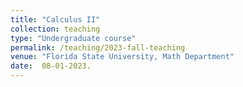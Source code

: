 ```yaml
---
title: "Calculus II"
collection: teaching
type: "Undergraduate course"
permalink: /teaching/2023-fall-teaching
venue: "Florida State University, Math Department"
date:  08-01-2023.
---
```


<!-- This is a description of a teaching experience. You can use markdown like any other post.-->
<!--
Heading 1
======

Heading 2
======

Heading 3
======
-->
